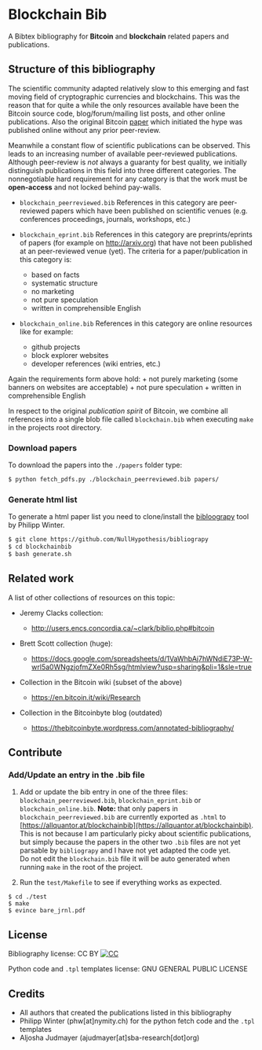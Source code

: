 # Blockchain Bib

A Bibtex bibliography for **Bitcoin** and **blockchain** related papers and publications. 


## Structure of this bibliography
The scientific community adapted relatively slow to this emerging and fast moving field of cryptographic currencies and blockchains. This was the reason that for quite a while the only resources available have been
the Bitcoin source code, blog/forum/mailing list posts, and other online publications. 
Also the original Bitcoin [paper](https://bitcoin.org/bitcoin.pdf) which initiated the hype was published online without any prior peer-review. 

Meanwhile a constant flow of scientific publications can be observed. 
This leads to an increasing number of available peer-reviewed publications. 
Although peer-review is *not* always a guaranty for best quality,
we initially distinguish publications in this field into three different
categories. The nonnegotiable hard requirement for any category is that the work must be **open-access** and not locked behind pay-walls. 

* `blockchain_peerreviewed.bib`
References in this category are peer-reviewed papers which have been published on scientific venues 
(e.g. conferences proceedings, journals, workshops, etc.)

* `blockchain_eprint.bib`
References in this category are preprints/eprints of papers (for example on http://arxiv.org) that have not been published at an peer-reviewed venue (yet).
The criteria for a paper/publication in this category is:
    + based on facts 
    + systematic structure 
    + no marketing
    + not pure speculation
    + written in comprehensible English 

* `blockchain_online.bib`
References in this category are online resources like for example:  
    + github projects
    + block explorer websites
    + developer references (wiki entries, etc.) 

Again the requirements form above hold:
    + not purely marketing (some banners on websites are acceptable)
    + not pure speculation
    + written in comprehensible English 

In respect to the original *publication spirit* of Bitcoin, we combine all
references into a single blob file called `blockchain.bib` when executing 
`make` in the projects root directory.


### Download papers

To download the papers into the `./papers` folder type:
```bash
$ python fetch_pdfs.py ./blockchain_peerreviewed.bib papers/
```

### Generate html list

To generate a html paper list you need to clone/install the [bibloograpy](https://github.com/NullHypothesis/bibliograpy) tool by Philipp Winter. 
```bash
$ git clone https://github.com/NullHypothesis/bibliograpy 
$ cd blockchainbib
$ bash generate.sh
```


## Related work
A list of other collections of resources on this topic:

* Jeremy Clacks collection:
    + http://users.encs.concordia.ca/~clark/biblio.php#bitcoin

* Brett Scott collection (huge):
    + https://docs.google.com/spreadsheets/d/1VaWhbAj7hWNdiE73P-W-wrl5a0WNgzjofmZXe0Rh5sg/htmlview?usp=sharing&pli=1&sle=true

* Collection in the Bitcoin wiki (subset of the above)
    + https://en.bitcoin.it/wiki/Research

* Collection in the Bitcoinbyte blog (outdated)
    + https://thebitcoinbyte.wordpress.com/annotated-bibliography/



## Contribute 

### Add/Update an entry in the .bib file

1. Add or update the bib entry in one of the three files: `blockchain_peerreviewed.bib`, `blockchain_eprint.bib` or
`blockchain_online.bib`. **Note:** that only papers in `blockchain_peerreviewed.bib` are currently exported as `.html` to 
[https://allquantor.at/blockchainbib](https://allquantor.at/blockchainbib). 
This is not because I am particularly picky about scientific publications, but simply because the papers in the other two `.bib`
files are not yet parsable by `bibliograpy` and I have not yet adapted the code yet.  
Do not edit the `blockchain.bib` file it will be auto generated when running `make` in the root of the project. 

2. Run the `test/Makefile` to see if 
everything works as expected. 
```shell
$ cd ./test
$ make 
$ evince bare_jrnl.pdf
```

## License

Bibliography license: CC BY
[![CC](https://licensebuttons.net/l/by/4.0/88x31.png)](https://creativecommons.org/licenses/by/4.0/)

Python code and `.tpl` templates license: GNU GENERAL PUBLIC LICENSE

## Credits 

* All authors that created the publications listed in this bibliography
* Philipp Winter (phw[at]nymity.ch) for the python fetch code and the `.tpl` templates
* Aljosha Judmayer (ajudmayer[at]sba-research[dot]org)
